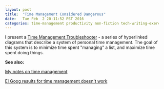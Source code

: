 ```yaml
---
layout: post
title:  "Time Management Considered Dangerous"
date:   Tue Feb  2 20:11:52 PST 2016
categories: time-management productivity non-fiction tech-writing-exercise
---
```


I present a [Time Management Troubleshooter](/tmcd/tm-troubleshooting.html) - a series of hyperlinked diagrams that describe a system of personal time management.  The goal of this system is to minimize time spent "managing" a list, and maximize time spent doing things. 

**See also:** 

[My notes on time management](http://richbodo.pbworks.com/w/page/98076354/Pomodoro-ish%20Technique)

[El Goog results for time management doesn't work](https://www.google.com/search?newwindow=1&q=time+mangement+doesn%27t+work)
